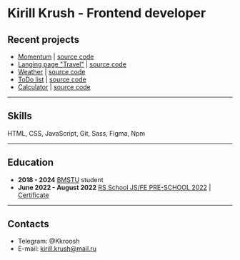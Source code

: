 # Kirill Krush - Frontend developer

## Recent projects
* [Momentum](https://rolling-scopes-school.github.io/krooshk-JSFEPRESCHOOL2022Q2/momentum/) | [source code](https://github.com/rolling-scopes-school/krooshk-JSFEPRESCHOOL2022Q2/tree/momentum/momentum)
* [Langing page "Travel"](https://rolling-scopes-school.github.io/krooshk-JSFEPRESCHOOL2022Q2/travel/) | [source code](https://github.com/rolling-scopes-school/krooshk-JSFEPRESCHOOL2022Q2/tree/travel)
* [Weather](https://krooshk.github.io/Strada/weather/#tab-item1) | [source code](https://github.com/Krooshk/Strada/tree/gh-pages/weather)
* [ToDo list](https://krooshk.github.io/Strada/ToDo_ui/) | [source code](https://github.com/Krooshk/Strada/tree/gh-pages/ToDo_ui)
* [Calculator](https://krooshk.github.io/Strada/Calc_ui/) | [source code](https://github.com/Krooshk/Strada/tree/gh-pages/Calc_ui)
---
## Skills

HTML, CSS, JavaScript, Git, Sass, Figma, Npm

---

## Education

- **2018 - 2024** [BMSTU](https://bmstu.ru/) student
- **June 2022 - August 2022** [RS School JS/FE PRE-SCHOOL 2022](https://rs.school/js-stage0/) | [Certificate](https://app.rs.school/certificate/m7zq2zcj)

---
## Contacts
* Telegram: @Kkroosh
* E-mail: kirill.krush@mail.ru
